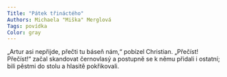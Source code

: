```yaml
---
Title: "Pátek třináctého"
Authors: Michaela "Miška" Merglová
Tags: povídka
Color: gray
---
```

„Artur asi nepřijde, přečti tu báseň nám,“ pobízel Christian.
„Přečíst! Přečíst!“ začal skandovat černovlasý a postupně se k němu přidali i ostatní;
bili pěstmi do stolu a hlasitě pokřikovali.
